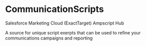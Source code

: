 # CommunicationScripts
Salesforce Marketing Cloud (ExactTarget) Ampscript Hub

A source for unique script exerpts that can be used to refine your communications campaigns and reporting
